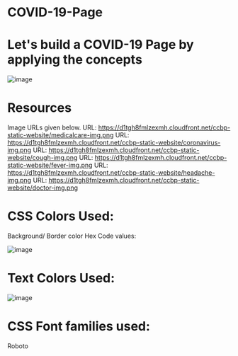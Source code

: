 # COVID-19-Page
# Let's build a COVID-19 Page by applying the concepts

![image](https://github.com/user-attachments/assets/54bfafbd-e46b-4cc4-b85f-4ce0a56e5d40)

# Resources

Image URLs given below.
URL: https://d1tgh8fmlzexmh.cloudfront.net/ccbp-static-website/medicalcare-img.png
URL: https://d1tgh8fmlzexmh.cloudfront.net/ccbp-static-website/coronavirus-img.png
URL: https://d1tgh8fmlzexmh.cloudfront.net/ccbp-static-website/cough-img.png
URL: https://d1tgh8fmlzexmh.cloudfront.net/ccbp-static-website/fever-img.png
URL: https://d1tgh8fmlzexmh.cloudfront.net/ccbp-static-website/headache-img.png
URL: https://d1tgh8fmlzexmh.cloudfront.net/ccbp-static-website/doctor-img.png

# CSS Colors Used:
Background/ Border color Hex Code values:

![image](https://github.com/user-attachments/assets/65e97fd1-674e-4252-ae17-181b19581e54)

# Text Colors Used:
![image](https://github.com/user-attachments/assets/274ab337-feb2-4f06-aa26-ea212b6fcc43)

# CSS Font families used:

Roboto
